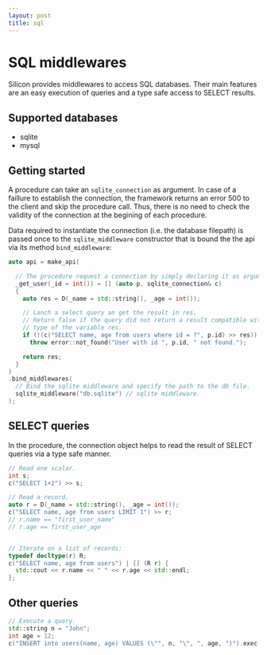 ```yaml
---
layout: post
title: sql
---
```


SQL middlewares
========================


Silicon provides middlewares to access SQL databases.
Their main features are an easy execution of queries and a type
safe access to SELECT results.

## Supported databases

  - sqlite
  - mysql

## Getting started

A procedure can take an ```sqlite_connection``` as argument. In case of a
faillure to establish the connection, the framework returns an error
500 to the client and skip the procedure call. Thus, there is no need
to check the validity of the connection at the begining of each
procedure.

Data required to instantiate the connection (i.e. the database filepath) is
passed once to the ```sqlite_middleware``` constructor that is bound the the
api via its method ```bind_middleware```:

```c++
auto api = make_api(

  // The procedure request a connection by simply declaring it as argument.
  _get_user(_id = int()) = [] (auto p, sqlite_connection& c)
  {
    auto res = D(_name = std::string(), _age = int());

    // Lanch a select query an get the result in res.
    // Return false if the query did not return a result compatible with the 
    // type of the variable res.
    if (!(c("SELECT name, age from users where id = ?", p.id) >> res))
      throw error::not_found("User with id ", p.id, " not found.");

    return res;
  }
)
.bind_middlewares(
  // Bind the sqlite middleware and specify the path to the db file.
  sqlite_middleware("db.sqlite") // sqlite middleware.
);
```


## SELECT queries

In the procedure, the connection object helps to read the result of
SELECT queries via a type safe manner.

```c++
// Read one scalar.
int s;
c("SELECT 1+2") >> s;

// Read a record.
auto r = D(_name = std::string(), _age = int());
c("SELECT name, age from users LIMIT 1") >> r;
// r.name == "first_user_name"
// r.age == first_user_age


// Iterate on a list of records:
typedef decltype(r) R;
c("SELECT name, age from users") | [] (R r) {
  std::cout << r.name << " " << r.age << std::endl;
};

```

## Other queries

```c++
// Execute a query.
std::string n = "John";
int age = 12;
c("INSERT into users(name, age) VALUES (\"", n, "\", ", age, ")").exec();
```
